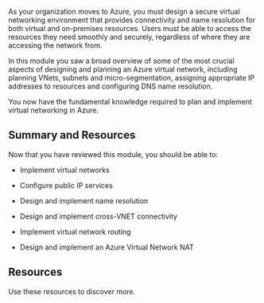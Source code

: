 
As your organization moves to Azure, you must design a secure virtual networking environment that provides connectivity and name resolution for both virtual and on-premises resources. Users must be able to access the resources they need smoothly and securely, regardless of where they are accessing the network from.

In this module you saw a broad overview of some of the most crucial aspects of designing and planning an Azure virtual network, including planning VNets, subnets and micro-segmentation, assigning appropriate IP addresses to resources and configuring DNS name resolution.

You now have the fundamental knowledge required to plan and implement virtual networking in Azure.

## Summary and Resources


Now that you have reviewed this module, you should be able to:

- Implement virtual networks

- Configure public IP services

- Design and implement name resolution 

- Design and implement cross-VNET connectivity

- Implement virtual network routing

- Design and implement an Azure Virtual Network NAT

## Resources

Use these resources to discover more.